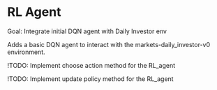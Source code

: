 # RL Agent
Goal: Integrate initial DQN agent with Daily Investor env

Adds a basic DQN agent to interact with the markets-daily_investor-v0
environment. 

!TODO: Implement choose action method for the RL_agent

!TODO: Implement update policy method for the RL_agent